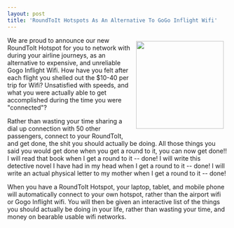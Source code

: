 ```yaml
---
layout: post
title: 'RoundToIt Hotspots As An Alternative To GoGo Inflight Wifi'
---
```

<p><img style="padding: 10px;" src="https://s3.amazonaws.com/kinlane-productions/bw-icons/bw-hotspot.png" alt="" width="200" align="right" /></p>
<p>We are proud to announce our new RoundToIt Hotspot for you to network with during your airline journeys, as an alternative to expensive, and unreliable Gogo Inflight Wifi. How have you felt after each flight you shelled out the $10-40 per trip for Wifi? Unsatisfied with speeds, and what you were actually able to get accomplished during the time you were "connected"?</p>
<p>Rather than wasting your time sharing a dial up connection with 50 other passengers, connect to your RoundToIt, and get done, the shit you should actually be doing. All those things you said you would get done when you get a round to it, you can now get done!! I will read that book when I get a round to it -- done! I will write this detective novel I have had in my head when I get a round to it -- done! I will write an actual physical letter to my mother when I get a round to it -- done!</p>
<p>When you have a&nbsp;RoundToIt Hotspot, your laptop, tablet, and mobile phone will automatically connect to your own hotspot, rather than the airport wifi or Gogo Inflight wifi. You will then be given an interactive list of the things you should actually be doing in your life, rather than wasting your time, and money on bearable usable wifi networks.</p>